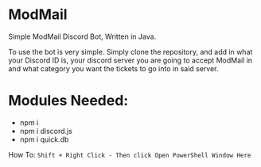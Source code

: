 # ModMail
Simple ModMail Discord Bot, Written in Java.

To use the bot is very simple. Simply clone the repository, and add in what your Discord ID is, your discord server you are going to accept ModMail in and what category you want the tickets to go into in said server.

# Modules Needed:
- npm i
- npm i discord.js
- npm i quick.db

How To: `Shift + Right Click - Then click Open PowerShell Window Here`